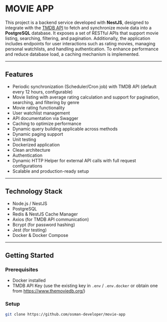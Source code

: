 # MOVIE APP

This project is a backend service developed with **NestJS**, designed to integrate with the [TMDB API](https://www.themoviedb.org/) to fetch and synchronize movie data into a **PostgreSQL** database. It exposes a set of RESTful APIs that support movie listing, searching, filtering, and pagination. Additionally, the application includes endpoints for user interactions such as rating movies, managing personal watchlists, and handling authentication. To enhance performance and reduce database load, a caching mechanism is implemented.

---

## Features

- Periodic synchronization (Scheduler/Cron job) with TMDB API (default every 12 hours, configurable)
- Movie listing with average rating calculation and support for pagination, searching, and filtering by genre
- Movie rating functionality
- User watchlist management
- API documentation via Swagger
- Caching to optimize performance
- Dynamic query building applicable across methods
- Dynamic paging support
- Unit testing
- Dockerized application
- Clean architecture
- Authentication
- Dynamic HTTP Helper for external API calls with full request configurations
- Scalable and production-ready setup

---

## Technology Stack

- Node.js / NestJS  
- PostgreSQL  
- Redis & NestJS Cache Manager  
- Axios (for TMDB API communication)  
- Bcrypt (for password hashing)  
- Jest (for testing)  
- Docker & Docker Compose  

---

## Getting Started

### Prerequisites

- Docker installed  
- TMDB API Key (use the existing key in `.env` / `.env.docker` or obtain one from https://www.themoviedb.org/)

### Setup

```bash
git clone https://github.com/osman-developer/movie-app
